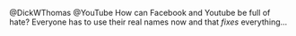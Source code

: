 @DickWThomas @YouTube How can Facebook and Youtube be full of hate? Everyone has to use their real names now and that *fixes* everything...